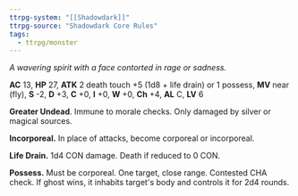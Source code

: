 ```yaml
---
ttrpg-system: "[[Shadowdark]]"
ttrpg-source: "Shadowdark Core Rules"
tags:
  - ttrpg/monster
---
```


_A wavering spirit with a face contorted in rage or sadness._

**AC** 13, **HP** 27, **ATK** 2 death touch +5 (1d8 + life drain) or 1 possess, **MV** near (fly), **S** -2, **D** +3, **C** +0, **I** +0, **W** +0, **Ch** +4, **AL** C, **LV** 6

**Greater Undead**. Immune to morale checks. Only damaged by silver or magical sources. 

**Incorporeal.** In place of attacks, become corporeal or incorporeal. 

**Life Drain.** 1d4 CON damage. Death if reduced to 0 CON. 

**Possess.** Must be corporeal. One target, close range. Contested CHA check. If ghost wins, it inhabits target's body and controls it for 2d4 rounds.

